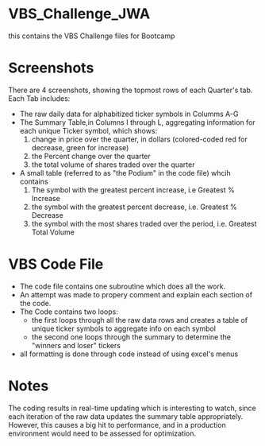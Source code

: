# VBS_Challenge_JWA
this contains the VBS Challenge files for Bootcamp

# Screenshots
There are 4 screenshots, showing the topmost rows of each Quarter's tab.
Each Tab includes:  
  * The raw daily data for alphabitized ticker symbols in Columms A-G
  * The Summary Table,in Columns I through L, aggregating information for each unique Ticker symbol, which shows:
      1) change in price over the quarter, in dollars (colored-coded red for decrease, green for increase)
      2) the Percent change over the quarter
      3) the total volume of shares traded over the quarter
  * A small table (referred to as "the Podium" in the code file) whcih contains
      1) The symbol with the greatest percent increase, i.e Greatest % Increase
      2) the symbol with the greatest percent decrease, i.e. Greatest % Decrease
      3) the symbol with the most shares traded over the period, i.e. Greatest Total Volume
   
 # VBS Code File

- The code file contains one subroutine which does all the work.  
- An attempt was made to propery comment and explain each section of the code.
- The Code contains two loops:
  - the first loops through all the raw data rows and creates a table of unique ticker symbols to aggregate info on each symbol
  - the second one loops through the summary to determine the "winners and loser" tickers
- all formatting is done through code instead of using excel's menus 
 
# Notes
The coding results in real-time updating which is interesting to watch, since each iteration of the raw data updates the summary table appropriately.  
However, this causes a big hit to performance, and in a production environment would need to be assessed for optimization.
